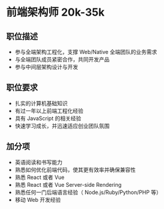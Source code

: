 # 前端架构师 20k-35k

## 职位描述

- 参与全端架构工程化，支撑 Web/Native 全端团队的业务需求
- 与全端团队成员紧密合作，共同开发产品
- 参与中间层架构设计与开发

## 职位要求

- 扎实的计算机基础知识
- 有过一年以上前端工程化经验
- 具有 JavaScript 的相关经验
- 快速学习成长，并迅速适应创业团队氛围

## 加分项

- 英语阅读和书写能力
- 熟悉如何优化前端代码，使其更有效率并确保兼容性
- 熟悉 React 或者 Vue
- 熟悉 React 或者 Vue Server-side Rendering
- 熟悉任何一门后端语言经验（ Node.js/Ruby/Python/PHP 等）
- 移动 Web 开发经验